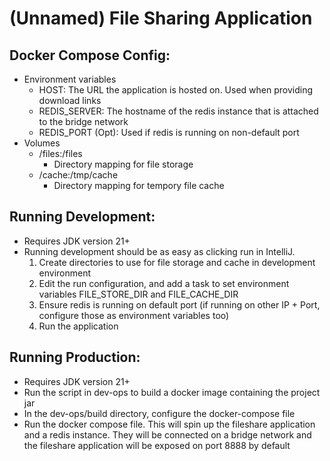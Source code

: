# (Unnamed) File Sharing Application

## Docker Compose Config:
- Environment variables
  - HOST: The URL the application is hosted on. Used when providing download links
  - REDIS_SERVER: The hostname of the redis instance that is attached to the bridge network
  - REDIS_PORT (Opt): Used if redis is running on non-default port
- Volumes
  - /files:/files
    - Directory mapping for file storage
  - /cache:/tmp/cache
    - Directory mapping for tempory file cache

## Running Development:
- Requires JDK version 21+
- Running development should be as easy as clicking run in IntelliJ.
  1. Create directories to use for file storage and cache in development environment
  2. Edit the run configuration, and add a task to set environment variables FILE_STORE_DIR and FILE_CACHE_DIR
  3. Ensure redis is running on default port (if running on other IP + Port, configure those as environment variables too)
  4. Run the application

## Running Production:
- Requires JDK version 21+
- Run the script in dev-ops to build a docker image containing the project jar
- In the dev-ops/build directory, configure the docker-compose file
- Run the docker compose file. This will spin up the fileshare application and a redis instance. They will be connected on a bridge network and the fileshare application will be exposed on port 8888 by default